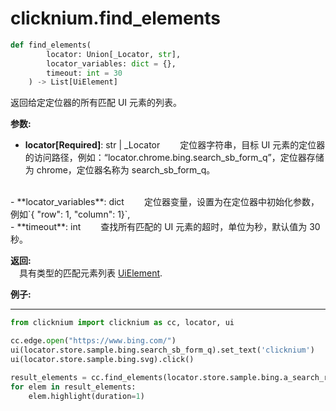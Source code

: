 
# clicknium.find_elements

```python
def find_elements(
        locator: Union[_Locator, str],
        locator_variables: dict = {},
        timeout: int = 30
    ) -> List[UiElement]
```

返回给定定位器的所有匹配 UI 元素的列表。

**参数:**  
- **locator[Required]**: str | _Locator
        &emsp;&emsp;定位器字符串，目标 UI 元素的定位器的访问路径，例如：“locator.chrome.bing.search_sb_form_q”，定位器存储为 chrome，定位器名称为 search_sb_form_q。
<br/>
- **locator_variables**: dict  
        &emsp;&emsp;定位器变量，设置为在定位器中初始化参数，例如`{ "row": 1,  "column": 1}`, 
<br/>
- **timeout**: int  
        &emsp;&emsp;查找所有匹配的 UI 元素的超时，单位为秒，默认值为 30 秒。
<br/>

**返回:**  
    &emsp;具有类型的匹配元素列表 [UiElement](../../python/uielement/uielement.md).

**例子:**
***
```python
from clicknium import clicknium as cc, locator, ui

cc.edge.open("https://www.bing.com/")
ui(locator.store.sample.bing.search_sb_form_q).set_text('clicknium')
ui(locator.store.sample.bing.svg).click()

result_elements = cc.find_elements(locator.store.sample.bing.a_search_result)
for elem in result_elements:
    elem.highlight(duration=1)
```
